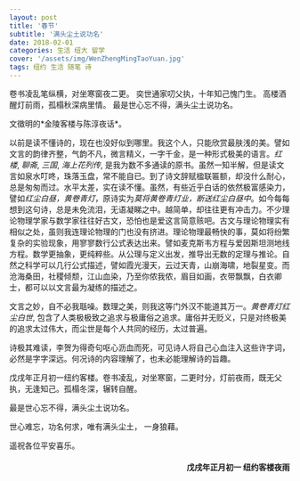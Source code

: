 ```yaml
---
layout: post
title: '春节'
subtitle: '满头尘土说功名'
date: 2018-02-01
categories: 生活 纽大 留学
cover: '/assets/img/WenZhengMingTaoYuan.jpg'
tags: 纽约 生活 随笔 诗 
---
```

<p class='quote'>
卷书凌乱笔纵横，对坐寒窗夜二更。
奕世通家叨父执，十年知己愧门生。
高楼酒醒灯前雨，孤榻秋深病里情。
最是世心忘不得，满头尘土说功名。
</p>
文徵明的*金陵客楼与陈淳夜话*。

以前是读不懂诗的，现在也没好似到哪里。我这个人，只能欣赏最肤浅的美。譬如文言的韵律齐整，气韵不凡，微言精义，一字千金，是一种形式极美的语言。*红楼*, *聊斋*, *三国*, *海上花列传*, 是我为数不多通读的原书。虽然一知半解，但是读文言如泉水叮咚，珠落玉盘，常不能自已。到了诗文辞赋楹联匾额，却没什么耐心，总是匆匆而过。水平太差，实在读不懂。虽然，有些近乎白话的依然极富感染力，譬如*红尘白昼，黄卷青灯*，原诗实为*莫将黄卷青灯业，断送红尘白昼中*。如今每每想到这句诗，总是未免流泪，无语凝睇之中。越简单，却往往更有冲击力。不少理论物理学家与数学家往往好古文，恐怕也是爱这言简意赅吧。古文与理论物理实有相似之处，虽则我连理论物理的门也没有挤进。理论物理最畅快的事，莫如将纷繁复杂的实验现象，用寥寥数行公式表达出来。譬如麦克斯韦方程与爱因斯坦测地线方程。数学更抽象，更纯粹些。从公理与定义出发，推导出无数的定理与推论。自然之科学可以几行公式描述，譬如霞光漫天，云过天青，山崩海啸，地裂星变。而沧海桑田，社稷倾颓，江山血染，乃至你侬我侬，眉目如画，衣带飘飘，白衣卿士，都可以以文言最为凝练的描述之。

文言之妙，自不必我聒噪。数理之美，则我这等门外汉不能道其万一。*黄卷青灯红尘白世*, 包含了人类极极致之追求与极庸俗之追求。庸俗并无贬义，只是对终极美的追求太过伟大，而尘世是每个人共同的经历，太过普遍。

诗极其难读，李贺为得奇句呕心沥血而死，可见诗人将自己心血注入这些许字词，必然是字字深远。何况诗的内容理解了，也未必能理解诗的旨趣。

戊戌年正月初一纽约客楼。卷书凌乱，对坐寒窗，二更时分，灯前夜雨，既无父执，无逢知己。孤榻冬深，辗转自醒。

<p class='quote'>
最是世心忘不得，满头尘土说功名。
</p>

世心难忘，功名何求，唯有满头尘土， 一身狼藉。

遥祝各位平安喜乐。

<h4 style='text-align:right'>戊戌年正月初一 纽约客楼夜雨</h4>

